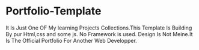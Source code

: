 # Portfolio-Template
It Is Just One OF My learning Projects Collections.This Template Is Building By pur Html,css and some js.
No Framework is used.
Design Is Not Meine.It Is The Official Portfolio For Another Web Developper.
